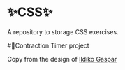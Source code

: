 # ✨CSS✨
A repository to storage CSS exercises.

#🔸Contraction Timer project 

Copy from the design of  [Ildiko Gaspar](https://dribbble.com/shots/17562275-Contraction-Timer-UI-Design)
